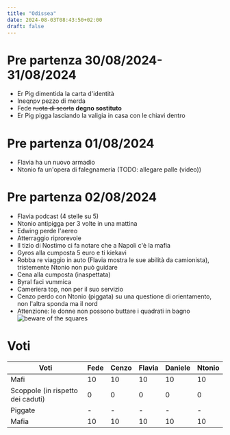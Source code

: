 ```yaml
---
title: "Odissea"
date: 2024-08-03T08:43:50+02:00
draft: false
---
```

# Pre partenza 30/08/2024-31/08/2024
- Er Pig dimentida la carta d'identità
- Ineqnpv pezzo di merda
- Fede <s>ruota di scorta</s> **degno sostituto**
- Er Pig pigga lasciando la valigia in casa con le chiavi dentro
# Pre partenza 01/08/2024
- Flavia ha un nuovo armadio
- Ntonio fa un'opera di falegnameria (TODO: allegare palle (video))
# Pre partenza 02/08/2024
- Flavia podcast (4 stelle su 5)
- Ntonio antipigga per 3 volte in una mattina
- Edwing perde l'aereo
- Atterraggio riprorevole
- Il tizio di Nostimo ci fa notare che a Napoli c'è la mafia
- Gyros alla cumposta 5 euro e ti kiekavi
- Robba re viaggio in auto (Flavia mostra le sue abilità da camionista), tristemente Ntonio non può guidare
- Cena alla cumposta (inaspettata)
- Byral faci vummica
- Cameriera top, non per il suo servizio
- Cenzo perdo con Ntonio (piggata) su una questione di orientamento, non l'altra sponda ma il nord
- Attenzione: le donne non possono buttare i quadrati in bagno 
![beware of the squares](/images/divieto_quadrati.jpeg)
# Voti
 | Voti                              | Fede | Cenzo | Flavia | Daniele | Ntonio |
 |-----------------------------------|------|-------|--------|---------|--------|
 | Mafi                              | 10   | 10    | 10     | 10      | 10     |
 | Scoppole (in rispetto dei caduti) | 0    | 0     | 0      | 0       | 0      |
 | Piggate                           | -    | -     | -      | -       | -      |
 | Mafia                             | 10   | 10    | 10     | 10      | 10     |
